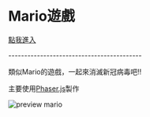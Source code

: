 <h1>Mario遊戲</h1>

<div>
  <a href="https://afa0304.github.io/marioGame/" target="_blank">點我進入</a>
  <p>------------------------------------------</p>
  <p>類似Mario的遊戲，一起來消滅新冠病毒吧!!</p>
  <p>主要使用<a href="https://phaser.io/" target="_blank">Phaser.js</a>製作</p>
  <div>
    <img src="https://afa0304.github.io/marioGame/images/preview.png" alt="preview mario"/>
  </div>
</div>
